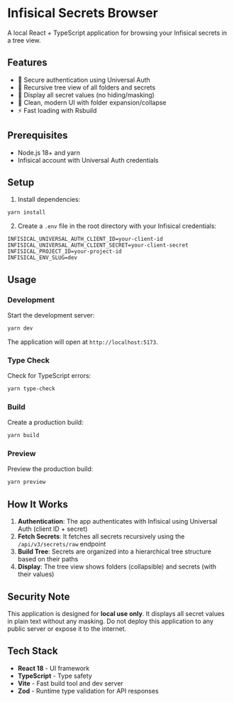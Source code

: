 # Infisical Secrets Browser

A local React + TypeScript application for browsing your Infisical secrets in a tree view.

## Features

- 🔐 Secure authentication using Universal Auth
- 📂 Recursive tree view of all folders and secrets
- 🔑 Display all secret values (no hiding/masking)
- 🎨 Clean, modern UI with folder expansion/collapse
- ⚡ Fast loading with Rsbuild

## Prerequisites

- Node.js 18+ and yarn
- Infisical account with Universal Auth credentials

## Setup

1. Install dependencies:

```bash
yarn install
```

2. Create a `.env` file in the root directory with your Infisical credentials:

```
INFISICAL_UNIVERSAL_AUTH_CLIENT_ID=your-client-id
INFISICAL_UNIVERSAL_AUTH_CLIENT_SECRET=your-client-secret
INFISICAL_PROJECT_ID=your-project-id
INFISICAL_ENV_SLUG=dev
```

## Usage

### Development

Start the development server:

```bash
yarn dev
```

The application will open at `http://localhost:5173`.

### Type Check

Check for TypeScript errors:

```bash
yarn type-check
```

### Build

Create a production build:

```bash
yarn build
```

### Preview

Preview the production build:

```bash
yarn preview
```

## How It Works

1. **Authentication**: The app authenticates with Infisical using Universal Auth (client ID + secret)
2. **Fetch Secrets**: It fetches all secrets recursively using the `/api/v3/secrets/raw` endpoint
3. **Build Tree**: Secrets are organized into a hierarchical tree structure based on their paths
4. **Display**: The tree view shows folders (collapsible) and secrets (with their values)

## Security Note

This application is designed for **local use only**. It displays all secret values in plain text without any masking. Do not deploy this application to any public server or expose it to the internet.

## Tech Stack

- **React 18** - UI framework
- **TypeScript** - Type safety
- **Vite** - Fast build tool and dev server
- **Zod** - Runtime type validation for API responses

